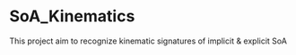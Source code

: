 # SoA_Kinematics
This project aim to recognize kinematic signatures of implicit &amp; explicit SoA 
